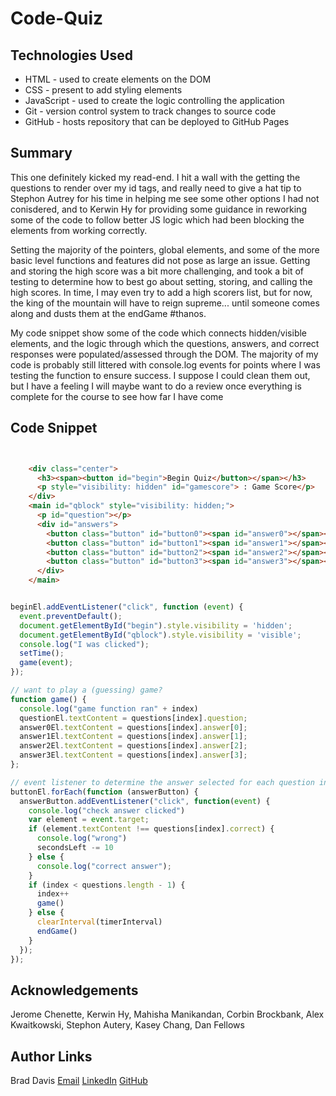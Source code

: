 # Code-Quiz


## Technologies Used
- HTML - used to create elements on the DOM
- CSS - present to add styling elements
- JavaScript - used to create the logic controlling the application
- Git - version control system to track changes to source code
- GitHub - hosts repository that can be deployed to GitHub Pages

## Summary

This one definitely kicked my read-end. I hit a wall with the getting the questions to render over my id tags, and really need to give a hat tip to Stephon Autrey for his time in helping me see some other options I had not conisdered, and to Kerwin Hy for providing some guidance in reworking some of the code to follow better JS logic which had been blocking the elements from working correctly.

Setting the majority of the pointers, global elements, and some of the more basic level functions and features did not pose as large an issue.  Getting and storing the high score was a bit more challenging, and took a bit of testing to determine how to best go about setting, storing, and calling the high scores.  In time, I may even try to add a high scorers list, but for now, the king of the mountain will have to reign supreme... until someone comes along and dusts them at the endGame #thanos.

My code snippet show some of the code which connects hidden/visible elements, and the logic through which the questions, answers, and correct responses were populated/assessed through the DOM.  The majority of my code is probably still littered with console.log events for points where I was testing the function to ensure success.  I suppose I could clean them out, but I have a feeling I will maybe want to do a review once everything is complete for the course to see how far I have come


## Code Snippet
```html


    <div class="center">
      <h3><span><button id="begin">Begin Quiz</button></span></h3>
      <p style="visibility: hidden" id="gamescore"> : Game Score</p>
    </div>
    <main id="qblock" style="visibility: hidden;">
      <p id="question"></p>
      <div id="answers">
        <button class="button" id="button0"><span id="answer0"></span></button>
        <button class="button" id="button1"><span id="answer1"></span></button>
        <button class="button" id="button2"><span id="answer2"></span></button>
        <button class="button" id="button3"><span id="answer3"></span></button>
      </div>
    </main>

```

```js

beginEl.addEventListener("click", function (event) {
  event.preventDefault();
  document.getElementById("begin").style.visibility = 'hidden';
  document.getElementById("qblock").style.visibility = 'visible';
  console.log("I was clicked");
  setTime();
  game(event);
});

// want to play a (guessing) game?
function game() {
  console.log("game function ran" + index)
  questionEl.textContent = questions[index].question;
  answer0El.textContent = questions[index].answer[0];
  answer1El.textContent = questions[index].answer[1];
  answer2El.textContent = questions[index].answer[2];
  answer3El.textContent = questions[index].answer[3];
};

// event listener to determine the answer selected for each question in the question game
buttonEl.forEach(function (answerButton) {
  answerButton.addEventListener("click", function(event) {
    console.log("check answer clicked")
    var element = event.target;
    if (element.textContent !== questions[index].correct) {
      console.log("wrong")
      secondsLeft -= 10
    } else {
      console.log("correct answer");
    }
    if (index < questions.length - 1) {
      index++
      game()
    } else {
      clearInterval(timerInterval)
      endGame()
    }
  });
});

```

## Acknowledgements

Jerome Chenette, Kerwin Hy, Mahisha Manikandan, Corbin Brockbank, Alex Kwaitkowski, Stephon Autery, Kasey Chang, Dan Fellows

## Author Links

Brad Davis
[Email](davis.bradleyj@gmail.com)
[LinkedIn](https://www.linkedin.com/in/brad-davis-7885884/)
[GitHub](https://github.com/davisbradleyj)
